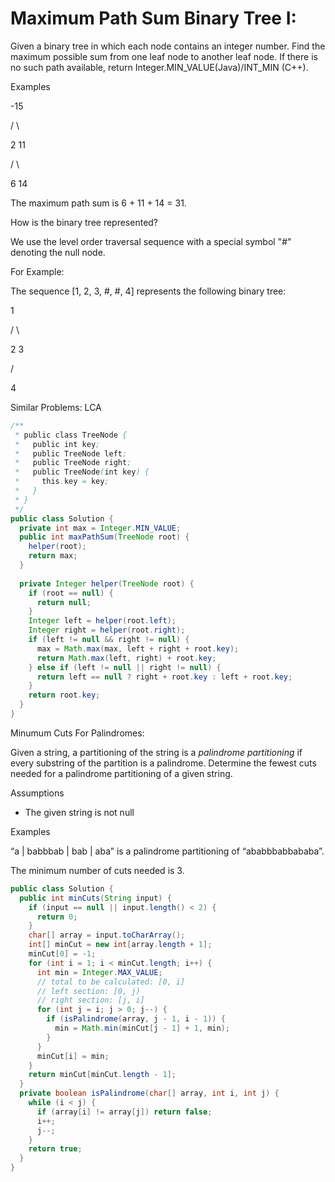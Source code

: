 Maximum Path Sum Binary Tree I: 
================================

Given a binary tree in which each node contains an integer number. Find the maximum possible sum from one leaf node to another leaf node. If there is no such path available, return Integer.MIN\_VALUE(Java)/INT\_MIN (C++).

Examples

 -15

 / \\

2 11

 / \\

 6 14

The maximum path sum is 6 + 11 + 14 = 31.

How is the binary tree represented?

We use the level order traversal sequence with a special symbol "\#" denoting the null node.

For Example:

The sequence [1, 2, 3, \#, \#, 4] represents the following binary tree:

 1

 / \\

 2 3

 /

 4

Similar Problems: LCA

```java
/**
 * public class TreeNode {
 *   public int key;
 *   public TreeNode left;
 *   public TreeNode right;
 *   public TreeNode(int key) {
 *     this.key = key;
 *   }
 * }
 */
public class Solution {
  private int max = Integer.MIN_VALUE;
  public int maxPathSum(TreeNode root) {
    helper(root);
    return max;
  }
  
  private Integer helper(TreeNode root) {
    if (root == null) {
      return null;
    }
    Integer left = helper(root.left);
    Integer right = helper(root.right);
    if (left != null && right != null) {
      max = Math.max(max, left + right + root.key);
      return Math.max(left, right) + root.key;
    } else if (left != null || right != null) {
      return left == null ? right + root.key : left + root.key;
    }
    return root.key;
  }
}

```

Minumum Cuts For Palindromes:

Given a string, a partitioning of the string is a *palindrome partitioning* if every substring of the partition is a palindrome. Determine the fewest cuts needed for a palindrome partitioning of a given string.

Assumptions

* The given string is not null

Examples

“a | babbbab | bab | aba” is a palindrome partitioning of “ababbbabbababa”.

The minimum number of cuts needed is 3.

```java
public class Solution {
  public int minCuts(String input) {
    if (input == null || input.length() < 2) {
      return 0;
    }
    char[] array = input.toCharArray();
    int[] minCut = new int[array.length + 1];
    minCut[0] = -1;
    for (int i = 1; i < minCut.length; i++) {
      int min = Integer.MAX_VALUE;
      // total to be calculated: [0, i]
      // left section: [0, j)
      // right section: [j, i]
      for (int j = i; j > 0; j--) {
        if (isPalindrome(array, j - 1, i - 1)) {
          min = Math.min(minCut[j - 1] + 1, min);
        }
      }
      minCut[i] = min;
    }
    return minCut[minCut.length - 1];
  }
  private boolean isPalindrome(char[] array, int i, int j) {
    while (i < j) {
      if (array[i] != array[j]) return false;
      i++;
      j--;
    }
    return true;
  }
}

```

